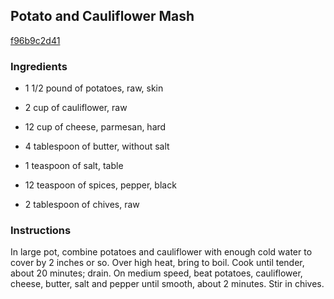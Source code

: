 ## Potato and Cauliflower Mash

[f96b9c2d41](http://www.food.com/recipe/potato-and-cauliflower-mash-306707)

### Ingredients

 - 1 1/2 pound of potatoes, raw, skin

 - 2 cup of cauliflower, raw

 - 12 cup of cheese, parmesan, hard

 - 4 tablespoon of butter, without salt

 - 1 teaspoon of salt, table

 - 12 teaspoon of spices, pepper, black

 - 2 tablespoon of chives, raw

### Instructions

In large pot, combine potatoes and cauliflower with enough cold water to cover by 2 inches or so. Over high heat, bring to boil. Cook until tender, about 20 minutes; drain. On medium speed, beat potatoes, cauliflower, cheese, butter, salt and pepper until smooth, about 2 minutes. Stir in chives.